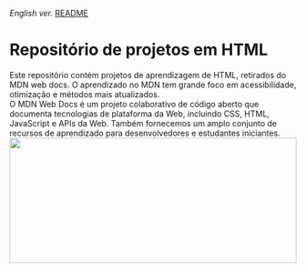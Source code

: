 <span><i>English ver.</i> <a href="https://github.com/alexandre-j-dev/Mozilla-Developer-Network-HTML/blob/main/README.en.md"> README</a></span><br>


<h1> Repositório de projetos em HTML </h1>
Este repositório contém projetos de aprendizagem de HTML, retirados do MDN web docs.
O aprendizado no MDN tem grande foco em acessibilidade, otimização e métodos mais atualizados. <br>
O MDN Web Docs é um projeto colaborativo de código aberto que documenta tecnologias de plataforma da Web, incluindo CSS, HTML, JavaScript e APIs da Web. Também fornecemos um amplo conjunto de recursos de aprendizado para desenvolvedores e estudantes iniciantes.

 <img src="https://i.imgur.com/BRdIN0r.png" width="100%" height="220px" align="center"/>


